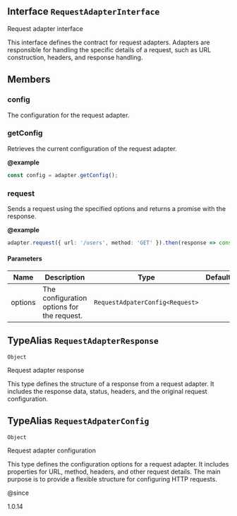 ## Interface `RequestAdapterInterface`
Request adapter interface

This interface defines the contract for request adapters.
Adapters are responsible for handling the specific details of a request,
such as URL construction, headers, and response handling.


## Members

### config
The configuration for the request adapter.




### getConfig
Retrieves the current configuration of the request adapter.

**@example** 

```typescript
const config = adapter.getConfig();
```




### request
Sends a request using the specified options and returns a promise with the response.

**@example** 

```typescript
adapter.request({ url: '/users', method: 'GET' }).then(response => console.log(response));
```


#### Parameters
| Name | Description | Type | Default | Since |
|------|------|---------|-------|------------|
|  options  | The configuration options for the request. | `RequestAdpaterConfig<Request>` |  |  |


## TypeAlias `RequestAdapterResponse`

`Object`

Request adapter response

This type defines the structure of a response from a request adapter.
It includes the response data, status, headers, and the original request configuration.



## TypeAlias `RequestAdpaterConfig`

`Object`

Request adapter configuration

This type defines the configuration options for a request adapter.
It includes properties for URL, method, headers, and other request details.
The main purpose is to provide a flexible structure for configuring HTTP requests.

@since 

1.0.14


